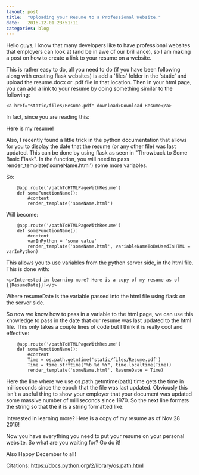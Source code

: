 ```yaml
---
layout: post
title:  "Uploading your Resume to a Professional Website."
date:   2016-12-01 23:51:11
categories: blog
---
```


Hello guys, I know that many developers like to have professional websites that employers can look at (and be in awe of our brilliance), so I am making a post on how to create a link to your resume on a website.

This is rather easy to do, all you need to do (if you have been following along with creating flask websites) is add a 'files' folder in the 'static' and upload the resume.docx or .pdf file in that location. Then in your html page, you can add a link to your resume by doing something similar to the following:

```   
<a href="static/files/Resume.pdf" download>Download Resume</a>
```

In fact, since you are reading this: 

Here is my <a href="static/files/Resume.pdf" download>resume</a>!

Also, I recently found a little trick in the python documentation that allows for you to display the date that the resume (or any other file) was last updated. This can be done by using flask as seen in "Throwback to Some Basic Flask". In the function, you will need to pass render_template('someName.html') some more variables.

So:

```
    @app.route('/pathToHTMLPageWithResume')
    def someFunctionName():
        #content
        render_template('someName.html')
```

Will become:

```
    @app.route('/pathToHTMLPageWithResume')
    def someFunctionName():
        #content
        varInPython = 'some value'
        render_template('someName.html', variableNameToBeUsedInHTML = varInPython)
```

This allows you to use variables from the python server side, in the html file. This is done with:

```
<p>Interested in learning more? Here is a copy of my resume as of {{ResumeDate}}!</p>
```

Where resumeDate is the variable passed into the html file using flask on the server side.

So now we know how to pass in a variable to the html page, we can use this knowledge to pass in the date that our resume was last updated to the html file. This only takes a couple lines of code but I think it is really cool and effective:

```
    @app.route('/pathToHTMLPageWithResume')
    def someFunctionName():
        #content
        Time = os.path.getmtime('static/files/Resume.pdf')
        Time = time.strftime("%b %d %Y", time.localtime(Time))
        render_template('someName.html', ResumeDate = Time)
```

Here the line where we use os.path.getmtime(path) time gets the time in milliseconds since the epoch that the file was last updated. Obviously this isn't a useful thing to show your employer that your document was updated some massive number of milliseconds since 1970. So the next line formats the string so that the it is a string formatted like:

Interested in learning more? Here is a copy of my resume as of Nov 28 2016!

Now you have everything you need to put your resume on your personal website. So what are you waiting for? Go do it!

Also Happy December to all!

Citations:
<a href='https://docs.python.org/2/library/os.path.html'>https://docs.python.org/2/library/os.path.html</a>


